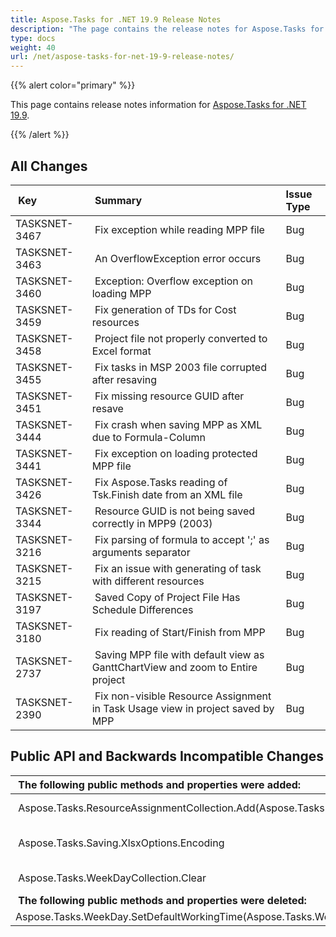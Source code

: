 ```yaml
---
title: Aspose.Tasks for .NET 19.9 Release Notes
description: "The page contains the release notes for Aspose.Tasks for .NET 19.9."
type: docs
weight: 40
url: /net/aspose-tasks-for-net-19-9-release-notes/
---
```


{{% alert color="primary" %}} 

This page contains release notes information for [Aspose.Tasks for .NET 19.9](https://downloads.aspose.com/tasks/net/new-releases/aspose.tasks-for-.net-19.9/).

{{% /alert %}} 
## **All Changes**

| **Key** | **Summary** |**Issue Type**|
| :- | :- | :- |
|TASKSNET-3467 | Fix exception while reading MPP file |Bug|
|TASKSNET-3463 | An OverflowException error occurs |Bug|
|TASKSNET-3460 | Exception: Overflow exception on loading MPP |Bug|
|TASKSNET-3459 | Fix generation of TDs for Cost resources |Bug|
|TASKSNET-3458 | Project file not properly converted to Excel format |Bug|
|TASKSNET-3455 | Fix tasks in MSP 2003 file corrupted after resaving |Bug|
|TASKSNET-3451 | Fix missing resource GUID after resave |Bug|
|TASKSNET-3444 | Fix crash when saving MPP as XML due to Formula-Column  |Bug|
|TASKSNET-3441 | Fix exception on loading protected MPP file |Bug|
|TASKSNET-3426 | Fix Aspose.Tasks reading of Tsk.Finish date from an XML file |Bug|
|TASKSNET-3344 | Resource GUID is not being saved correctly in MPP9 (2003) |Bug|
|TASKSNET-3216 | Fix parsing of formula to accept ';' as arguments separator |Bug|
|TASKSNET-3215 | Fix an issue with generating of task with different resources |Bug|
|TASKSNET-3197 | Saved Copy of Project File Has Schedule Differences |Bug|
|TASKSNET-3180 | Fix reading of Start/Finish from MPP|Bug|
|TASKSNET-2737 | Saving MPP file with default view as GanttChartView and zoom to Entire project |Bug|
|TASKSNET-2390 | Fix non-visible Resource Assignment in Task Usage view in project saved by MPP |Bug|
## **Public API and Backwards Incompatible Changes**

| **The following public methods and properties were added:** | **Description** |
| :- | :- |
| Aspose.Tasks.ResourceAssignmentCollection.Add(Aspose.Tasks.Task,Aspose.Tasks.Resource,System.Decimal) | Adds new assignment to the ResourceAssignmentCollection. |
| Aspose.Tasks.Saving.XlsxOptions.Encoding | Gets or sets the encoding of the resulting .XLSX file. The default value is <see cref="P:System.Text.Encoding.UTF8" />. |
| Aspose.Tasks.WeekDayCollection.Clear | Clear the WeekDayCollection object.|
| **The following public methods and properties were deleted:** | **Description** |
|Aspose.Tasks.WeekDay.SetDefaultWorkingTime(Aspose.Tasks.WeekDay)| |

